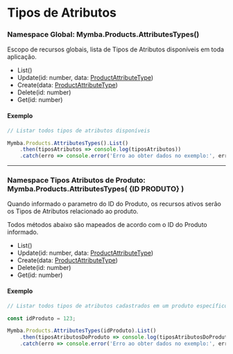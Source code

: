 # Tipos de Atributos

### Namespace Global: Mymba.Products.AttributesTypes()

Escopo de recursos globais, lista de Tipos de Atributos disponíveis em toda aplicação.

- List()
- Update(id: number, data: [ProductAttributeType](Types/ProductAttributeType.md))
- Create(data: [ProductAttributeType](Types/ProductAttributeType.md))
- Delete(id: number)
- Get(id: number)

#### Exemplo

```javascript
// Listar todos tipos de atributos disponíveis

Mymba.Products.AttributesTypes().List()
    .then(tiposAtributos => console.log(tiposAtributos))
    .catch(erro => console.error('Erro ao obter dados no exemplo:', erro));
```

-------

### Namespace Tipos Atributos de Produto: Mymba.Products.AttributesTypes( {ID PRODUTO} )

Quando informado o parametro do ID do Produto, os recursos ativos serão os Tipos de Atributos relacionado ao produto.

Todos métodos abaixo são mapeados de acordo com o ID do Produto informado.

- List()
- Update(id: number, data: [ProductAttributeType](Types/ProductAttributeType.md))
- Create(data: [ProductAttributeType](Types/ProductAttributeType.md))
- Delete(id: number)
- Get(id: number)


#### Exemplo

```javascript
// Listar todos tipos de atributos cadastrados em um produto específico (exemplo id produto = 123)

const idProduto = 123;

Mymba.Products.AttributesTypes(idProduto).List()
    .then(tiposAtributosDoProduto => console.log(tiposAtributosDoProduto))
    .catch(erro => console.error('Erro ao obter dados no exemplo:', erro));
```